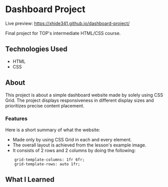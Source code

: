 # Dashboard Project

Live preview: https://xhide341.github.io/dashboard-project/

Final project for TOP's intermediate HTML/CSS course. 

## Technologies Used

- HTML
- CSS

## About

This project is about a simple dashboard website made by solely using CSS Grid. The project displays responsiveness in different display sizes and prioritizes precise content placement.

### Features

Here is a short summary of what the website:

- Made only by using CSS Grid in each and every element.
- The overall layout is achieved from the lesson's example image.
- It consists of 2 rows and 2 columns by doing the following:

```
    grid-template-columns: 1fr 6fr;
    grid-template-rows: auto 1fr;
```

## What I Learned

